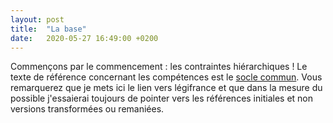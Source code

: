 ```yaml
---
layout: post
title:  "La base"
date:   2020-05-27 16:49:00 +0200
---
```

Commençons par le commencement : les contraintes hiérarchiques ! Le texte de référence concernant les compétences est le [socle commun](https://www.legifrance.gouv.fr/eli/decret/2015/3/31/MENE1506516D/jo/texte). Vous remarquerez que je mets ici le lien vers légifrance et que dans la mesure du possible j'essaierai toujours de pointer vers les références initiales et non versions transformées ou remaniées.
